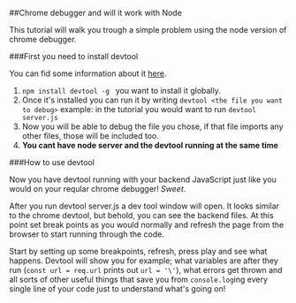 ##Chrome debugger and will it work with Node

This tutorial will walk you trough a simple problem using the node version of chrome debugger.

###First you need to install devtool

You can fid some information about it [here](https://www.npmjs.com/package/devtool).

1. ``npm install devtool -g `` you want to install it globally.
2. Once it's installed you can run it by writing ``devtool <the file you want to debug>`` example: in the tutorial you would want to run ``devtool server.js``
3. Now you will be able to debug the file you chose, if that file imports any other files, those will be included too.
4. __You cant have node server and the devtool running at the same time__

###How to use devtool

Now you have devtool running with your backend JavaScript just like you would on your reqular chrome debugger! _Sweet_.

After you run devtool server.js a dev tool window will open. It looks similar to the chrome devtool, but behold, you can see the backend files. At this point set break points as you would normally and refresh the page from the browser to start running through the code. 

Start by setting up some breakpoints, refresh, press play and see what happens. Devtool will show you for example; what variables are after they run (``const url = req.url`` prints out ``url = '\'``), what errors get thrown and all sorts of other useful things that save you from ``console.log``ing every single line of your code just to understand what's going on!


